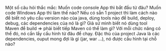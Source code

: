 Một số câu hỏi thắc mắc:
Muốn code console App thì bắt đầu từ đâu?
Muốn code Windows App thì làm thế nào?
Nếu có sẵn 1 project thì làm cách nào để biết nó yêu cầu version nào của java, dùng tools nào để build, deploy, debug, các dependencies của nó là gì?
Giả sử mình biết nó dùng tool Maven để build => phải biết tiếp Maven có thể làm gì? Với mỗi chức năng có thể đó, nó cần lấy cấu hình từ đâu để chạy. Đặc thù của project Java là các dependencies, ouput mong đợi là gì (jar, war ...), nó được cấu hình tại chỗ nào?